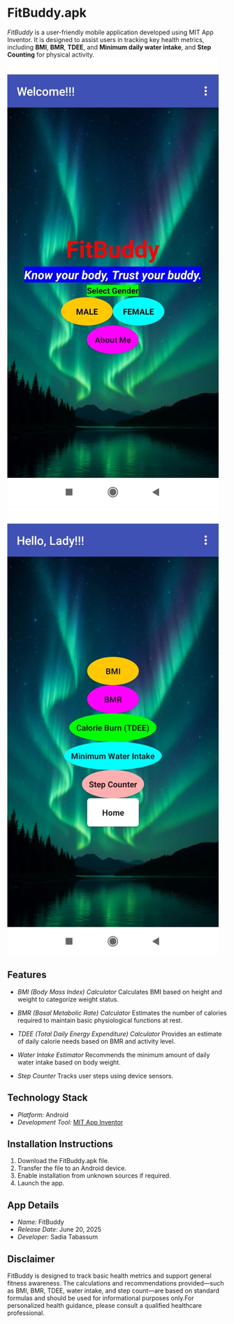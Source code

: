 # FitBuddy.apk

*FitBuddy* is a user-friendly mobile application developed using MIT App Inventor. It is designed to assist users in tracking key health metrics, including **BMI**, **BMR**, **TDEE**, and **Minimum daily water intake**, and **Step Counting** for physical activity.
![image alt](https://github.com/SadiaPikachu/FitBuddy-App/blob/de98f716360ce7ed2ca922c27f2e266e11827b4c/image1.jpg) ![image alt](https://github.com/SadiaPikachu/FitBuddy-App/blob/de98f716360ce7ed2ca922c27f2e266e11827b4c/image2.jpg)
##  Features

* *BMI (Body Mass Index) Calculator*
  Calculates BMI based on height and weight to categorize weight status.

* *BMR (Basal Metabolic Rate) Calculator*
  Estimates the number of calories required to maintain basic physiological functions at rest.

* *TDEE (Total Daily Energy Expenditure) Calculator*
  Provides an estimate of daily calorie needs based on BMR and activity level.

* *Water Intake Estimator*
  Recommends the minimum amount of daily water intake based on body weight.

* *Step Counter*
  Tracks user steps using device sensors.
  

## Technology Stack

* *Platform:* Android
* *Development Tool:* [MIT App Inventor](https://appinventor.mit.edu)


## Installation Instructions

1. Download the FitBuddy.apk file.
2. Transfer the file to an Android device.
3. Enable installation from unknown sources if required.
4. Launch the app.



## App Details

* *Name:* FitBuddy
* *Release Date:* June 20, 2025
* *Developer:* Sadia Tabassum





##  Disclaimer
FitBuddy is designed to track basic health metrics and support general fitness awareness. The calculations and recommendations provided—such as BMI, BMR, TDEE, water intake, and step count—are based on standard formulas and should be used for informational purposes only.For personalized health guidance, please consult a qualified healthcare professional. 
